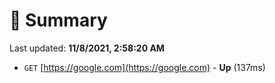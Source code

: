 # 📖 Summary
Last updated: **11/8/2021, 2:58:20 AM**

- `GET` [https://google.com](https://google.com) - **Up** (137ms)
